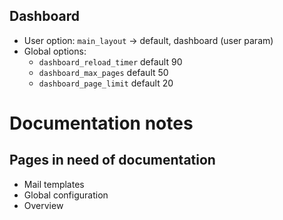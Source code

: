 ## Dashboard

* User option: `main_layout` -> default, dashboard (user param)
* Global options:
    * `dashboard_reload_timer` default 90
    * `dashboard_max_pages` default 50
    * `dashboard_page_limit` default 20


# Documentation notes

## Pages in need of documentation

* Mail templates
* Global configuration
* Overview

